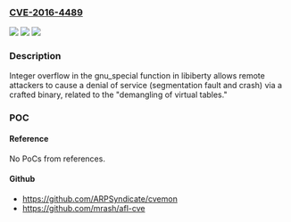 ### [CVE-2016-4489](https://cve.mitre.org/cgi-bin/cvename.cgi?name=CVE-2016-4489)
![](https://img.shields.io/static/v1?label=Product&message=n%2Fa&color=blue)
![](https://img.shields.io/static/v1?label=Version&message=n%2Fa&color=blue)
![](https://img.shields.io/static/v1?label=Vulnerability&message=n%2Fa&color=brighgreen)

### Description

Integer overflow in the gnu_special function in libiberty allows remote attackers to cause a denial of service (segmentation fault and crash) via a crafted binary, related to the "demangling of virtual tables."

### POC

#### Reference
No PoCs from references.

#### Github
- https://github.com/ARPSyndicate/cvemon
- https://github.com/mrash/afl-cve

